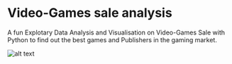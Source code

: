 # Video-Games sale analysis
A fun Explotary Data Analysis and Visualisation on Video-Games Sale with Python to find out the best games and Publishers in the gaming market.

![alt text](https://uberblogapi.10upcdn.com/1080x540/filters:format(webp)/blogapi.uber.com/wp-content/uploads/sites/356/2016/09/SF_EA-sports-FIFA_blog_960x480_UK_r1v1.png)
